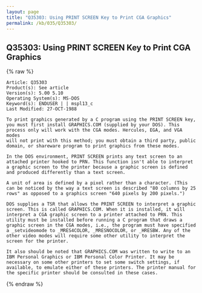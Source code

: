 ```yaml
---
layout: page
title: "Q35303: Using PRINT SCREEN Key to Print CGA Graphics"
permalink: /kb/035/Q35303/
---
```


## Q35303: Using PRINT SCREEN Key to Print CGA Graphics

{% raw %}

	Article: Q35303
	Product(s): See article
	Version(s): 5.00 5.10
	Operating System(s): MS-DOS
	Keyword(s): ENDUSER | | mspl13_c
	Last Modified: 27-OCT-1988
	
	To print graphics generated by a C program using the PRINT SCREEN key,
	you must first install GRAPHICS.COM (supplied by your DOS). This
	process only will work with the CGA modes. Hercules, EGA, and VGA modes
	will not print with this method; you must obtain a third party, public
	domain, or shareware program to print graphics from these modes.
	
	In the DOS environment, PRINT SCREEN prints any text screen to an
	attached printer hooked to PRN. This function isn't able to interpret
	a graphic screen to the printer because a graphic screen is defined
	and produced differently than a text screen.
	
	A unit of area is defined by a pixel rather than a character. (This
	can be noticed by the way a text screen is described "80 columns by 25
	rows" as opposed to a graphics screen "640 pixels by 200 pixels.")
	
	DOS supplies a TSR that allows the PRINT SCREEN to interpret a graphic
	screen. This is called GRAPHICS.COM. When it is installed, it will
	interpret a CGA graphic screen to a printer attached to PRN. This
	utility must be installed before running a C program that draws a
	graphic screen in the CGA modes, i.e., the program must have specified
	a _setvideomode to _MRES4COLOR, _MRESNOCOLOR, or _HRESBW. Any of the
	other video modes will require some other utility to interpret the
	screen for the printer.
	
	It also should be noted that GRAPHICS.COM was written to write to an
	IBM Personal Graphics or IBM Personal Color Printer. It may be
	necessary on some other printers to set some switch settings, if
	available, to emulate either of these printers. The printer manual for
	the specific printer should be consulted in these cases.

{% endraw %}
